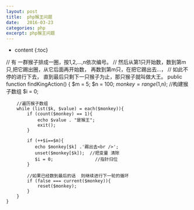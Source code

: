 ```yaml
---
layout: post
title:  php猴王问题
date:   2016-03-23
categories: php
excerpt: php猴王问题
---
```


* content
{:toc}

// 有 一群猴子排成一圈，按1,2,...,n依次编号。
// 然后从第1只开始数，数到第m只,把它踢出圈，从它后面再开始数， 再数到第m只，在把它踢出去...，
// 如此不停的进行下去， 直到最后只剩下一只猴子为止，那只猴子就叫做大王。
    public function findKingAction()
    {
        $m = 5;
        $n = 100;
        $monkey = range(1,$n); //构建猴子数组
        $i = 0;

        //遍历猴子数组
        while (list($k, $value) = each($monkey)){
            if (count($monkey) == 1){
                echo $value . "是猴王";
                exit();
            }

            if (++$i==$m){
               echo $monkey[$k] .'踢出去<br />';
               unset($monkey[$k]);  //把变量 清除
               $i = 0;                //指针归位
            }

            //如果已经数到最后的话  则继续进行下一轮的循环
            if (false === current($monkey)){
                reset($monkey);
            }
        }
    }